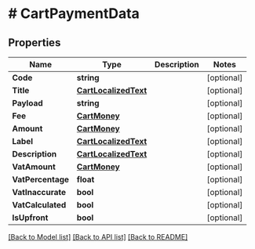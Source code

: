 # # CartPaymentData


## Properties 


Name | Type | Description | Notes
------------ | ------------- | ------------- | -------------
**Code**| **string** |   | [optional]
**Title**| [**CartLocalizedText**](CartLocalizedText.md) |   | [optional]
**Payload**| **string** |   | [optional]
**Fee**| [**CartMoney**](CartMoney.md) |   | [optional]
**Amount**| [**CartMoney**](CartMoney.md) |   | [optional]
**Label**| [**CartLocalizedText**](CartLocalizedText.md) |   | [optional]
**Description**| [**CartLocalizedText**](CartLocalizedText.md) |   | [optional]
**VatAmount**| [**CartMoney**](CartMoney.md) |   | [optional]
**VatPercentage**| **float** |   | [optional]
**VatInaccurate**| **bool** |   | [optional]
**VatCalculated**| **bool** |   | [optional]
**IsUpfront**| **bool** |   | [optional]


[[Back to Model list]](../../README.md#models) [[Back to API list]](../../README.md#endpoints) [[Back to README]](../../README.md)

